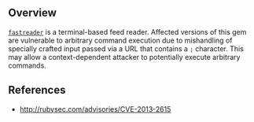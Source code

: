 ## Overview
[`fastreader`](https://rubygems.org/gems/fastreader) is a terminal-based feed reader.
Affected versions of this gem are vulnerable to arbitrary command execution due to mishandling of specially crafted input passed via a URL that contains a `;` character. This may allow a context-dependent attacker to potentially execute arbitrary commands.

## References
- http://rubysec.com/advisories/CVE-2013-2615

